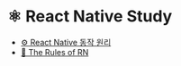 # ⚛️ React Native Study

- [⚙️ React Native 동작 원리](https://velog.io/@eunnbi/React-Native-%EB%8F%99%EC%9E%91%EC%9B%90%EB%A6%AC)
- [👑 The Rules of RN](https://velog.io/@eunnbi/React-Native-The-Rules-of-RN)
